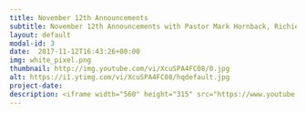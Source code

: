 ```yaml
---
title: November 12th Announcements
subtitle: November 12th Announcements with Pastor Mark Hornback, Richie Runnells, and Travis, Sarah, and Maddie Peel
layout: default
modal-id: 3 
date:  2017-11-12T16:43:26+00:00
img: white_pixel.png
thumbnail: http://img.youtube.com/vi/XcuSPA4FC08/0.jpg
alt: https://i1.ytimg.com/vi/XcuSPA4FC08/hqdefault.jpg
project-date: 
description: <iframe width="560" height="315" src="https://www.youtube.com/embed/XcuSPA4FC08" frameborder="0" allowfullscreen></iframe> 
---
```

